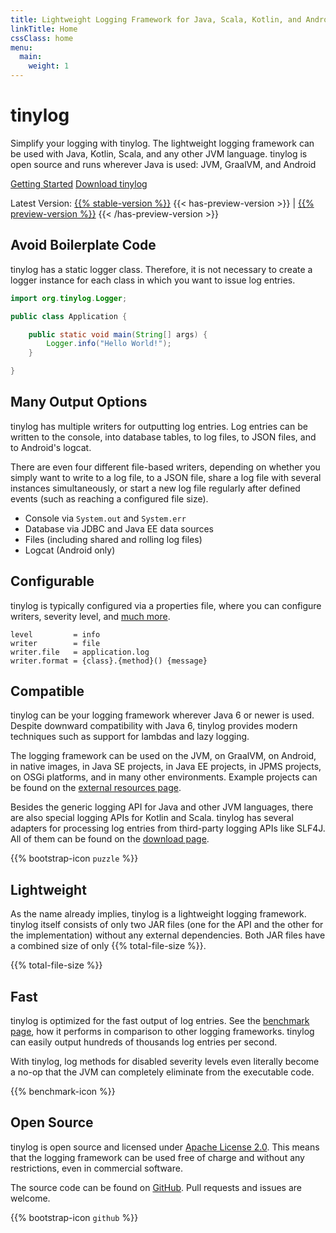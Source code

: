 ```yaml
---
title: Lightweight Logging Framework for Java, Scala, Kotlin, and Android
linkTitle: Home
cssClass: home
menu:
  main:
    weight: 1
---
```


<div class="introduction">

<h1 class="display-1">tinylog</h1>

<p class="lead">
Simplify your logging with tinylog.
The lightweight logging framework can be used with Java, Kotlin, Scala, and any other JVM language.
tinylog is open source and runs wherever Java is used: JVM, GraalVM, and Android
</p>

<div class="d-flex flex-column flex-sm-row gap-3 justify-content-center">
<a class="btn btn-outline-dark btn-lg" href="{{% internal-link `getting-started` %}}" role="button">Getting Started</a>
<a class="btn btn-outline-dark btn-lg" href="{{% internal-link `download` %}}" role="button">Download tinylog</a>
</div>

<p class="text-secondary">
Latest Version:
<a href="{{% internal-link `download` %}}">{{% stable-version %}}</a>
{{< has-preview-version >}}
| <a href="{{% internal-link `download-preview` %}}">{{% preview-version %}}</a>
{{< /has-preview-version >}}
</p>

</div>

<div class="details">

<div class="detail">
<div class="text">

## Avoid Boilerplate Code

tinylog has a static logger class.
Therefore, it is not necessary to create a logger instance for each class in which you want to issue log entries.

</div>
<div class="sample">

```java
import org.tinylog.Logger;

public class Application {

    public static void main(String[] args) {
        Logger.info("Hello World!");
    }

}
```

</div>
</div>

<div class="detail">
<div class="text">

## Many Output Options

tinylog has multiple writers for outputting log entries.
Log entries can be written to the console, into database tables, to log files, to JSON files, and to Android's logcat.

There are even four different file-based writers, depending on whether you simply want to write to a log file, to a JSON file, share a log file with several instances simultaneously, or start a new log file regularly after defined events (such as reaching a configured file size).

</div>
<div class="sample">

<ul class="list-group" aria-label="Output Options">
<li class="list-group-item">Console via <code>System.out</code> and <code>System.err</code></li>
<li class="list-group-item">Database via JDBC and Java EE data sources</li>
<li class="list-group-item">Files (including shared and rolling log files)</li>
<li class="list-group-item">Logcat (Android only)</li>
</ul>

</div>
</div>

<div class="detail">
<div class="text">

## Configurable

tinylog is typically configured via a properties file, where you can configure writers, severity level, and [much more](configuration).

</div>
<div class="sample">

```properties
level         = info
writer        = file
writer.file   = application.log
writer.format = {class}.{method}() {message}
```

</div>
</div>

<div class="detail">
<div class="text">

## Compatible

tinylog can be your logging framework wherever Java 6 or newer is used.
Despite downward compatibility with Java 6, tinylog provides modern techniques such as support for lambdas and lazy logging.

The logging framework can be used on the JVM, on GraalVM, on Android, in native images, in Java SE projects, in Java EE projects, in JPMS projects, on OSGi platforms, and in many other environments.
Example projects can be found on the [external resources page](external-resources#example-projects)</a>.


Besides the generic logging API for Java and other JVM languages, there are also special logging APIs for Kotlin and Scala.
tinylog has several adapters for processing log entries from third-party logging APIs like SLF4J.
All of them can be found on the [download page](download).

</div>
<div class="sample">

{{% bootstrap-icon `puzzle` %}}

</div>
</div>

<div class="detail">
<div class="text">

## Lightweight

As the name already implies, tinylog is a lightweight logging framework.
tinylog itself consists of only two JAR files (one for the API and the other for the implementation) without any external dependencies.
Both JAR files have a combined size of only {{% total-file-size %}}.

</div>
<div class="sample">

<span class="display-3" aria-hidden="true">{{% total-file-size %}}</span>

</div>
</div>

<div class="detail">
<div class="text">

## Fast

tinylog is optimized for the fast output of log entries.
See the [benchmark page](benchmark), how it performs in comparison to other logging frameworks.
tinylog can easily output hundreds of thousands log entries per second.

With tinylog, log methods for disabled severity levels even literally become a no-op that the JVM can completely eliminate from the executable code.

</div>
<div class="sample">

{{% benchmark-icon %}}

</div>
</div>

<div class="detail">
<div class="text">

## Open Source

tinylog is open source and licensed under [Apache License 2.0](https://www.apache.org/licenses/LICENSE-2.0).
This means that the logging framework can be used free of charge and without any restrictions, even in commercial software.

The source code can be found on [GitHub](https://github.com/tinylog-org/tinylog)</a>.
Pull requests and issues are welcome.

</div>
<div class="sample">

{{% bootstrap-icon `github` %}}

</div>
</div>

</div>
